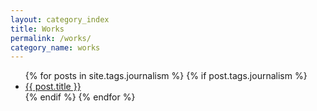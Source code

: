```yaml
---
layout: category_index
title: Works
permalink: /works/
category_name: works
---
```


<ul class="mt-1 mt-lg-2 mr-2 mr-lg-3">
      {% for posts in site.tags.journalism %}
        {% if post.tags.journalism %}
        <li class="inline-block block-lg text-right ml-1 ml-lg-0">
          <a class="italic no-underline h4" href="{{ my_page.url | prepend: site.baseurl }}">
            {{ post.title }}
          </a>
        </li>
        {% endif %}
      {% endfor %}
    </ul>
